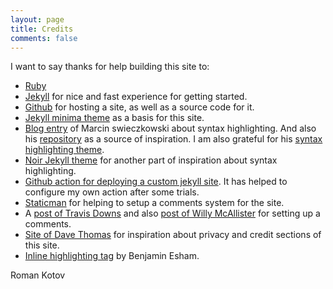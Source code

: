 ```yaml
---
layout: page
title: Credits
comments: false
---
```

I want to say thanks for help building this site to:

- [Ruby](https://www.ruby-lang.org)
- [Jekyll](https://jekyllrb.com) for nice and fast experience for getting started.
- [Github](https://github.com) for hosting a site, as well as a source code for it.
- [Jekyll minima theme](https://github.com/jekyll/minima) as a basis for this site.
-  [Blog entry](https://www.bytedude.com/jekyll-syntax-highlighting-and-line-numbers/) of Marcin swieczkowski about syntax highlighting. And also his [repository](https://github.com/m-cat/bytedude.com/blob/master/_sass/minutia/_syntax-highlighting.scss) as a source of inspiration. I am also grateful for his [syntax highlighting theme](https://github.com/m-cat/nimbus-pygments).
- [Noir Jekyll theme](https://noir.essentialenemy.com/) for another part of inspiration about syntax highlighting.
- [Github action for deploying a custom jekyll site](https://github.com/marketplace/actions/jekyll-4-build-deploy). It has helped to configure my own action after some trials.
- [Staticman](https://staticman.net/) for helping to setup a comments system for the site.
- A [post of Travis Downs](https://travisdowns.github.io/blog/2020/02/05/now-with-comments.html) and also [post of Willy McAllister](https://spinningnumbers.org/a/staticman-heroku.html) for setting up a comments.
- [Site of Dave Thomas](https://pragdave.me) for inspiration about privacy and credit sections of this site.
- [Inline highlighting tag](https://github.com/bdesham/inline_highlight) by Benjamin Esham.

Roman Kotov
